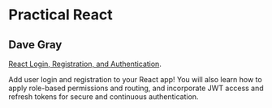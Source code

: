 # Practical React

## Dave Gray

[React Login, Registration, and Authentication](https://www.youtube.com/playlist?list=PL0Zuz27SZ-6PRCpm9clX0WiBEMB70FWwd).

Add user login and registration to your React app! You will also learn how to apply role-based permissions and routing, and incorporate JWT access and refresh tokens for secure and continuous authentication.

